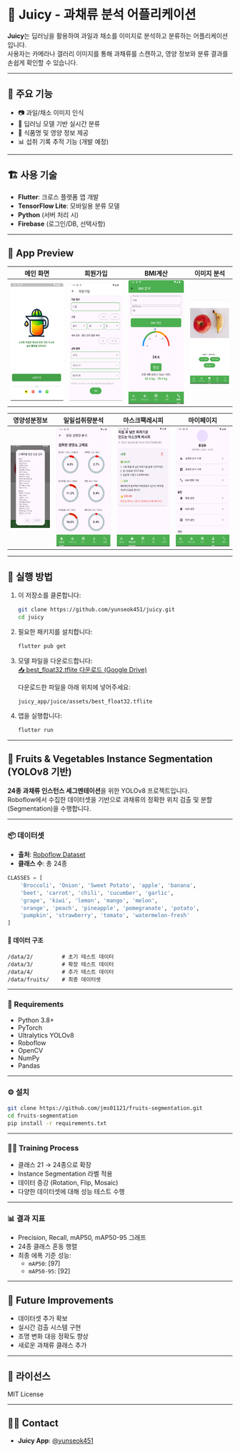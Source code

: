 # 🧃 Juicy - 과채류 분석 어플리케이션

**Juicy**는 딥러닝을 활용하여 과일과 채소를 이미지로 분석하고 분류하는 어플리케이션입니다.  
사용자는 카메라나 갤러리 이미지를 통해 과채류를 스캔하고, 영양 정보와 분류 결과를 손쉽게 확인할 수 있습니다.

---

## 📱 주요 기능

- 📷 과일/채소 이미지 인식
- 🧠 딥러닝 모델 기반 실시간 분류
- 🧾 식품명 및 영양 정보 제공
- 📊 섭취 기록 추적 기능 (개발 예정)

---

## 🏗️ 사용 기술

- **Flutter**: 크로스 플랫폼 앱 개발
- **TensorFlow Lite**: 모바일용 분류 모델
- **Python** (서버 처리 시)
- **Firebase** (로그인/DB, 선택사항)

---

## 📸 App Preview

| 메인 화면 | 회원가입 | BMI계산 | 이미지 분석 |
|--------|-----------|-----------|------------|
| ![](images/메인화면.png) | ![](images/회원가입.png) | ![](images/bmi.png) | ![](images/이미지분석.png) |

| 영양성분정보 | 일일섭취량분석 | 마스크팩레시피 | 마이페이지 |
|-------------|--------------|--------------|-------------|
| ![](images/영양성분정보.png) | ![](images/일일섭취량분석.png) | ![](images/마스크팩레시피.png) | ![](images/마이페이지.png) |

---

## 🚀 실행 방법

1. 이 저장소를 클론합니다:
   ```bash
   git clone https://github.com/yunseok451/juicy.git
   cd juicy
   ```

2. 필요한 패키지를 설치합니다:
   ```bash
   flutter pub get
   ```

3. 모델 파일을 다운로드합니다:  
   [📥 best_float32.tflite 다운로드 (Google Drive)](https://drive.google.com/uc?id=1CTChAv8-NlVA-_aynyAF6feNHZz7bTl8)

   다운로드한 파일을 아래 위치에 넣어주세요:

   ```
   juicy_app/juice/assets/best_float32.tflite
   ```

4. 앱을 실행합니다:
   ```bash
   flutter run
   ```

---

## 🍇 Fruits & Vegetables Instance Segmentation (YOLOv8 기반)

**24종 과채류 인스턴스 세그멘테이션**을 위한 YOLOv8 프로젝트입니다.  
Roboflow에서 수집한 데이터셋을 기반으로 과채류의 정확한 위치 검출 및 분할(Segmentation)을 수행합니다.

---

### 📦 데이터셋

- **출처**: [Roboflow Dataset](https://app.roboflow.com/detection-gbrl8/instace/6)
- **클래스 수**: 총 24종

```python
CLASSES = [
    'Broccoli', 'Onion', 'Sweet Potato', 'apple', 'banana', 
    'beet', 'carrot', 'chili', 'cucumber', 'garlic', 
    'grape', 'kiwi', 'lemon', 'mango', 'melon', 
    'orange', 'peach', 'pineapple', 'pomegranate', 'potato',
    'pumpkin', 'strawberry', 'tomato', 'watermelon-fresh'
]
```

#### 📁 데이터 구조

```
/data/2/         # 초기 테스트 데이터  
/data/3/         # 확장 테스트 데이터  
/data/4/         # 추가 테스트 데이터  
/data/fruits/    # 최종 데이터셋  
```

---

### 🧰 Requirements

- Python 3.8+
- PyTorch
- Ultralytics YOLOv8
- Roboflow
- OpenCV
- NumPy
- Pandas

---

### ⚙️ 설치

```bash
git clone https://github.com/jms01121/fruits-segmentation.git
cd fruits-segmentation
pip install -r requirements.txt
```

---

### 🏋️‍♂️ Training Process

- 클래스 21 → 24종으로 확장
- Instance Segmentation 라벨 적용
- 데이터 증강 (Rotation, Flip, Mosaic)
- 다양한 데이터셋에 대해 성능 테스트 수행

---

### 📊 결과 지표

- Precision, Recall, mAP50, mAP50-95 그래프
- 24종 클래스 혼동 행렬
- 최종 에폭 기준 성능:
  - `mAP50`: [97]
  - `mAP50-95`: [92]

---

## 🔮 Future Improvements

- 데이터셋 추가 확보
- 실시간 검출 시스템 구현
- 조명 변화 대응 정확도 향상
- 새로운 과채류 클래스 추가

---

## 📜 라이선스

MIT License

---

## 🙋‍♂️ Contact

- **Juicy App**: [@yunseok451](https://github.com/yunseok451)  
